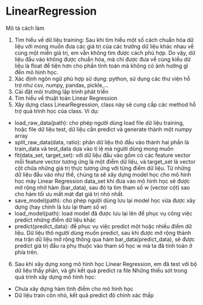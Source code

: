 # LinearRegression
Mô tả cách làm
1. Tìm hiểu về dữ liệu training:
Sau khi tìm hiểu một số cách chuẩn hóa dữ liệu với mong muốn đưa các giá trị của các trường dữ liệu khác nhau về cùng một miền giá trị, em vẫn không tìm được cách phù hợp. Do vậy, dữ liệu đầu vào không được chuẩn hóa, mà chỉ được đưa về cùng kiểu dữ liệu là float để tiện hơn cho phần tính toán mà không có ảnh hưởng gì đến mô hình học.
2. Xác định ngôn ngữ phù hợp sử dụng: python, sử dụng các thư viện hỗ trợ như csv, numpy, pandas, pickle,...
3. Cài đặt môi trường lập trình phát triển 
4. Tìm hiểu về thuật toán Linear Regression
5. Xây dựng class LinearRegression, class này sẽ cung cấp các method hỗ trợ quá trình học của class. Ví dụ: 
- load_raw_data(path): cho phép người dùng load file dữ liệu training, hoặc file dữ liệu test, dữ liệu cần predict và generate thành một numpy array
- split_raw_data(data, ratio): phân dữ liệu thô đầu vào thành hai phần là train_data và test_data dựa vào tỉ lệ mà người dùng mong muốn
- fit(data_set, target_set): với dữ liệu đầu vào gồm có các feature vector mỗi feature vector tương ứng là một điểm dữ liệu, và target_set là vector cột chứa những giá trị thực tương ứng với từng điểm dữ liệu.
Từ những dữ liệu đầu vào như thế, chúng ta sẽ xây dựng model học cho mô hình học máy Linear Regression
data_set khi đưa vào mô hình học sẽ được mở rộng nhờ hàm (bar_data), sau đó ta tìm tham số w (vector cột) sao cho hàm tối ưu mất mát đạt giá trị nhỏ nhất.
- save_model(path): cho phép người dùng lưu lại model học vừa được xây dựng (hay chính là lưu lại tham số w)
- load_model(path): load model đã được lưu lại lên để phục vụ công việc predict những điểm dữ liệu khác
- predict(predict_data): để phục vụ việc predict một hoặc nhiều điểm dữ liệu. Dữ liệu thô người dùng muốn predict, sau khi được mở rộng thành ma trận dữ liệu mở rộng thông qua hàm bar_data(predict_data), sẽ được predict giá trị đầu ra phụ thuộc vào tham số học w mà ta đã tính toán ở phía trên.
6. Sau khi xây dựng xong mô hình học Linear Regression, em đã test với bộ dữ liệu thầy phân, và ghi kết quả predict ra file 
Những thiếu sót trong quá trình xây dựng mô hình học:
- Chưa xây dựng hàm tính điểm cho mô hình học
- Dữ liệu train còn nhỏ, kết quả predict độ chính xác thấp
